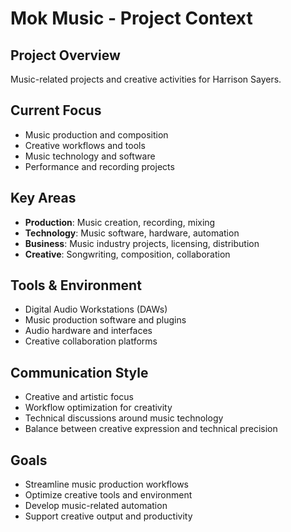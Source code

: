 # Mok Music - Project Context

## Project Overview
Music-related projects and creative activities for Harrison Sayers.

## Current Focus
- Music production and composition
- Creative workflows and tools
- Music technology and software
- Performance and recording projects

## Key Areas
- **Production**: Music creation, recording, mixing
- **Technology**: Music software, hardware, automation
- **Business**: Music industry projects, licensing, distribution
- **Creative**: Songwriting, composition, collaboration

## Tools & Environment
- Digital Audio Workstations (DAWs)
- Music production software and plugins
- Audio hardware and interfaces
- Creative collaboration platforms

## Communication Style
- Creative and artistic focus
- Workflow optimization for creativity
- Technical discussions around music technology
- Balance between creative expression and technical precision

## Goals
- Streamline music production workflows
- Optimize creative tools and environment
- Develop music-related automation
- Support creative output and productivity
